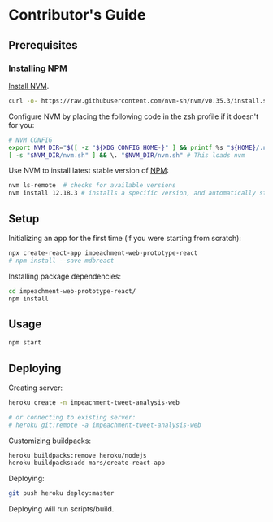 
# Contributor's Guide

## Prerequisites

### Installing NPM

[Install NVM](https://github.com/nvm-sh/nvm#install--update-script).

```sh
curl -o- https://raw.githubusercontent.com/nvm-sh/nvm/v0.35.3/install.sh | bash
```

Configure NVM by placing the following code in the zsh profile if it doesn't for you:

```sh
# NVM CONFIG
export NVM_DIR="$([ -z "${XDG_CONFIG_HOME-}" ] && printf %s "${HOME}/.nvm" || printf %s "${XDG_CONFIG_HOME}/nvm")"
[ -s "$NVM_DIR/nvm.sh" ] && \. "$NVM_DIR/nvm.sh" # This loads nvm
```

Use NVM to install latest stable version of [NPM](https://nodejs.org/en/):

```sh
nvm ls-remote  # checks for available versions
nvm install 12.18.3 # installs a specific version, and automatically starts using it
```

## Setup

Initializing an app for the first time (if you were starting from scratch):

```sh
npx create-react-app impeachment-web-prototype-react
# npm install --save mdbreact
```

Installing package dependencies:

```sh
cd impeachment-web-prototype-react/
npm install
```

## Usage

```sh
npm start
```

## Deploying

Creating server:

```sh
heroku create -n impeachment-tweet-analysis-web

# or connecting to existing server:
# heroku git:remote -a impeachment-tweet-analysis-web
```

Customizing buildpacks:

```sh
heroku buildpacks:remove heroku/nodejs
heroku buildpacks:add mars/create-react-app
```

Deploying:

```sh
git push heroku deploy:master
```

Deploying will run scripts/build.
